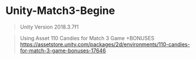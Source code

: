 # Unity-Match3-Begine
> Unity Version
2018.3.7f1

> Using Asset
110 Candies for Match 3 Game +BONUSES
https://assetstore.unity.com/packages/2d/environments/110-candies-for-match-3-game-bonuses-17646
